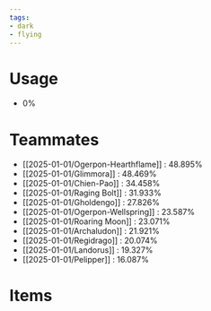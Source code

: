 ```yaml
---
tags:
- dark
- flying
---
```

# Usage
- 0%
# Teammates
- [[2025-01-01/Ogerpon-Hearthflame]] : 48.895%
- [[2025-01-01/Glimmora]] : 48.469%
- [[2025-01-01/Chien-Pao]] : 34.458%
- [[2025-01-01/Raging Bolt]] : 31.933%
- [[2025-01-01/Gholdengo]] : 27.826%
- [[2025-01-01/Ogerpon-Wellspring]] : 23.587%
- [[2025-01-01/Roaring Moon]] : 23.071%
- [[2025-01-01/Archaludon]] : 21.921%
- [[2025-01-01/Regidrago]] : 20.074%
- [[2025-01-01/Landorus]] : 19.327%
- [[2025-01-01/Pelipper]] : 16.087%
# Items